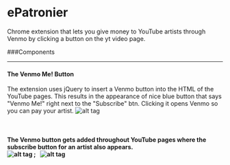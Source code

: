 # ePatronier
Chrome extension that lets you give money to YouTube artists through Venmo by clicking a button on the yt video page.

###Components
_____________
#### The Venmo Me! Button
The extension uses jQuery to insert a Venmo button into the HTML of the YouTube pages. This results in the appearance of nice blue button that says "Venmo Me!" right next to the "Subscribe" btn. Clicking it opens Venmo so you can pay your artist.
![alt tag](http://i.imgur.com/1xEQrM8.png)
<br>
<br>
<br>
<br>
<b>The Venmo button gets added throughout YouTube pages where the subscribe button for an artist also appears.<b>
<br>
![alt tag](http://i.imgur.com/TWwTZA2.png) ;&nbsp;&nbsp; ![alt tag](http://i.imgur.com/uz0WrEa.png)
